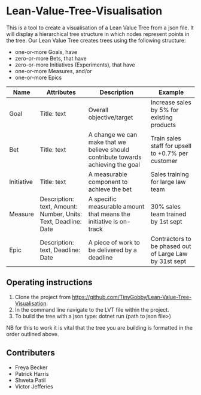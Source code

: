 # Lean-Value-Tree-Visualisation

This is a tool to create a visualisation of a Lean Value Tree from a json file. It will display a hierarchical tree structure in which nodes represent points in the tree. Our Lean Value Tree creates trees using the following structure:


- one-or-more Goals, have
- zero-or-more Bets, that have
- zero-or-more Initiatives (Experiments), that have
- one-or-more Measures, and/or
- one-or-more Epics

|Name	| Attributes |	Description	| Example |
|-----|------------|--------------|---------|
|Goal	|Title: text | Overall objective/target	| Increase sales by 5% for existing products |
|Bet	|Title: text |A change we can make that we believe should contribute towards achieving the goal	| Train sales staff for upsell to +0.7% per customer |
|Initiative	|Title: text	|A measurable component to achieve the bet	| Sales training for large law team|
|Measure	|Description: text, Amount: Number, Units: Text, Deadline: Date	| A specific measurable amount that means the initiative is on-track	| 30% sales team trained by 1st sept |
|Epic	| Description: text, Deadline: Date	| A piece of work to be delivered by a deadline	| Contractors to be phased out of Large Law by 31st sept|


## Operating instructions

1) Clone the project from https://github.com/TinyGobby/Lean-Value-Tree-Visualisation. 
2) In the command line navigate to the LVT file within the project.
3) To build the tree with a json type:
    dotnet run (path to json file>)
  
NB for this to work it is vital that the tree you are building is formatted in the order outlined above.

## Contributers

- Freya Becker 
- Patrick Harris
- Shweta Patil
- Victor Jefferies
